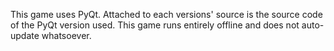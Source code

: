 This game uses PyQt. Attached to each versions' source is the source code of the PyQt version used. This game runs entirely offline and does not auto-update whatsoever.
